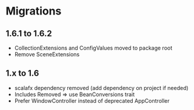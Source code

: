 # Migrations

## 1.6.1 to 1.6.2
* CollectionExtensions and ConfigValues moved to package root
* Remove SceneExtensions

## 1.x to 1.6
* scalafx dependency removed (add dependency on project if needed)
* Includes Removed => use BeanConversions trait
* Prefer WindowController instead of deprecated AppController

